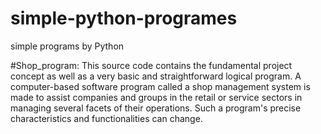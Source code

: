 # simple-python-programes
simple programs by Python

#Shop_program: 
This source code contains the fundamental project concept as well as a very basic and straightforward logical program. A computer-based software program called a shop management system is made to assist companies and groups in the retail or service sectors in managing several facets of their operations. Such a program's precise characteristics and functionalities can change.
